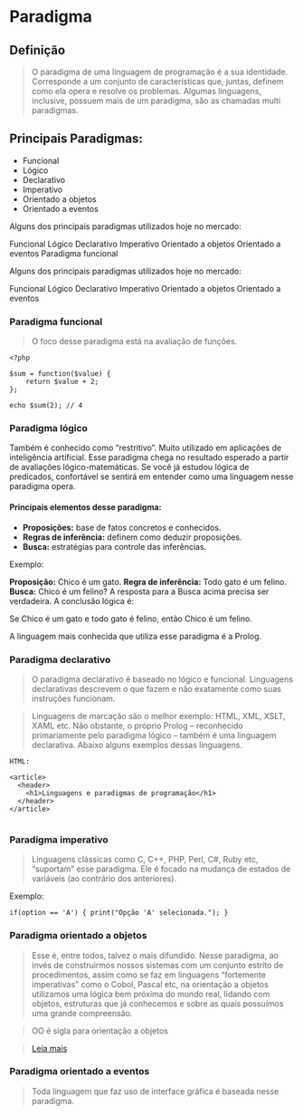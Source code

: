 
# Paradigma

## Definição
> O paradigma de uma linguagem de programação é a sua identidade. Corresponde a um conjunto de características que, juntas, definem como ela opera e resolve os problemas. Algumas linguagens, inclusive, possuem mais de um paradigma, são as chamadas multi paradigmas.

## Principais Paradigmas:

- Funcional
- Lógico
- Declarativo
- Imperativo
- Orientado a objetos
- Orientado a eventos

Alguns dos principais paradigmas utilizados hoje no mercado:

Funcional
Lógico
Declarativo
Imperativo
Orientado a objetos
Orientado a eventos
Paradigma funcional

Alguns dos principais paradigmas utilizados hoje no mercado:

Funcional
Lógico
Declarativo
Imperativo
Orientado a objetos
Orientado a eventos


### Paradigma funcional

> O foco desse paradigma está na avaliação de funções.

```
<?php

$sum = function($value) {
    return $value + 2;
};

echo $sum(2); // 4
```

### Paradigma lógico

Também é conhecido como “restritivo”. Muito utilizado em aplicações de inteligência artificial. Esse paradigma chega no resultado esperado a partir de avaliações lógico-matemáticas. Se você já estudou lógica de predicados, confortável se sentirá em entender como uma linguagem nesse paradigma opera.

#### Principais elementos desse paradigma:

- **Proposições:** base de fatos concretos e conhecidos.
- **Regras de inferência:** definem como deduzir proposições.
- **Busca:** estratégias para controle das inferências.

Exemplo:

**Proposição:** Chico é um gato.
**Regra de inferência:** Todo gato é um felino.
**Busca:** Chico é um felino?
A resposta para a Busca acima precisa ser verdadeira. A conclusão lógica é:

Se Chico é um gato e todo gato é felino, então Chico é um felino.

A linguagem mais conhecida que utiliza esse paradigma é a Prolog.

### Paradigma declarativo

> O paradigma declarativo é baseado no lógico e funcional. Linguagens declarativas descrevem o que fazem e não exatamente como suas instruções funcionam.

> Linguagens de marcação são o melhor exemplo: HTML, XML, XSLT, XAML etc. Não obstante, o próprio Prolog – reconhecido primariamente pelo paradigma lógico – também é uma linguagem declarativa. Abaixo alguns exemplos dessas linguagens.

```
HTML:

<article>
  <header>
    <h1>Linguagens e paradigmas de programação</h1>
  </header>
</article>


```

### Paradigma imperativo

> Linguagens clássicas como C, C++, PHP, Perl, C#, Ruby etc, “suportam” esse paradigma. Ele é focado na mudança de estados de variáveis (ao contrário dos anteriores).

Exemplo:

`if(option == 'A') {
    print("Opção 'A' selecionada.");
}`

### Paradigma orientado a objetos

> Esse é, entre todos, talvez o mais difundido. Nesse paradigma, ao invés de construirmos nossos sistemas com um conjunto estrito de procedimentos, assim como se faz em linguagens “fortemente imperativas” como o Cobol, Pascal etc, na orientação a objetos utilizamos uma lógica bem próxima do mundo real, lidando com objetos, estruturas que já conhecemos e sobre as quais possuímos uma grande compreensão.

> OO é sigla para orientação a objetos

>  [Leia mais](https://github.com/cestrixx/Estudos/tree/master/paradigms/poo)

### Paradigma orientado a eventos

> Toda linguagem que faz uso de interface gráfica é baseada nesse paradigma.
